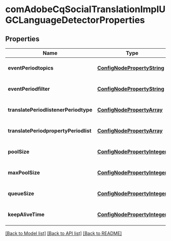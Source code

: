 # comAdobeCqSocialTranslationImplUGCLanguageDetectorProperties

## Properties
Name | Type | Description | Notes
------------ | ------------- | ------------- | -------------
**eventPeriodtopics** | [**ConfigNodePropertyString**](ConfigNodePropertyString.md) |  | [optional] [default to null]
**eventPeriodfilter** | [**ConfigNodePropertyString**](ConfigNodePropertyString.md) |  | [optional] [default to null]
**translatePeriodlistenerPeriodtype** | [**ConfigNodePropertyArray**](ConfigNodePropertyArray.md) |  | [optional] [default to null]
**translatePeriodpropertyPeriodlist** | [**ConfigNodePropertyArray**](ConfigNodePropertyArray.md) |  | [optional] [default to null]
**poolSize** | [**ConfigNodePropertyInteger**](ConfigNodePropertyInteger.md) |  | [optional] [default to null]
**maxPoolSize** | [**ConfigNodePropertyInteger**](ConfigNodePropertyInteger.md) |  | [optional] [default to null]
**queueSize** | [**ConfigNodePropertyInteger**](ConfigNodePropertyInteger.md) |  | [optional] [default to null]
**keepAliveTime** | [**ConfigNodePropertyInteger**](ConfigNodePropertyInteger.md) |  | [optional] [default to null]

[[Back to Model list]](../README.md#documentation-for-models) [[Back to API list]](../README.md#documentation-for-api-endpoints) [[Back to README]](../README.md)


